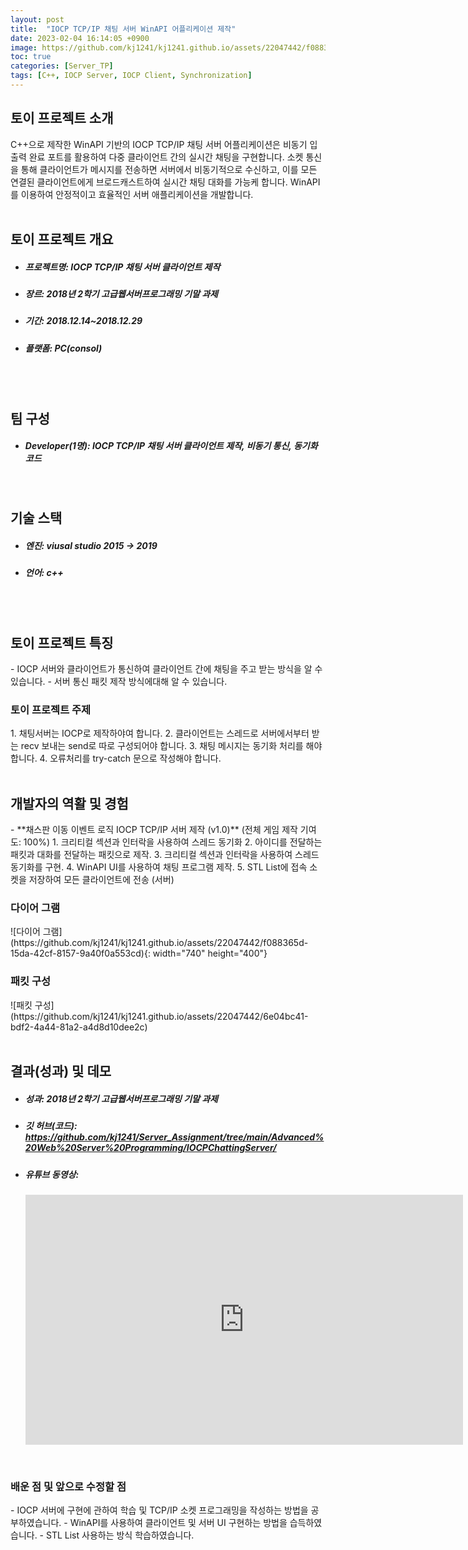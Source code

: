 ```yaml
---
layout: post
title:  "IOCP TCP/IP 채팅 서버 WinAPI 어플리케이션 제작"
date: 2023-02-04 16:14:05 +0900
image: https://github.com/kj1241/kj1241.github.io/assets/22047442/f088365d-15da-42cf-8157-9a40f0a553cd
toc: true
categories: [Server_TP]
tags: [C++, IOCP Server, IOCP Client, Synchronization]
---
```


<h2><green1_h2> 토이 프로젝트 소개 </green1_h2></h2>
C++으로 제작한 WinAPI 기반의 IOCP TCP/IP 채팅 서버 어플리케이션은 비동기 입출력 완료 포트를 활용하여 다중 클라이언트 간의 실시간 채팅을 구현합니다.  
소켓 통신을 통해 클라이언트가 메시지를 전송하면 서버에서 비동기적으로 수신하고, 이를 모든 연결된 클라이언트에게 브로드캐스트하여 실시간 채팅 대화를 가능케 합니다.  
WinAPI를 이용하여 안정적이고 효율적인 서버 애플리케이션을 개발합니다.

<br>
<br>
<h2><green1_h2> 토이 프로젝트 개요 </green1_h2></h2><ul>
<li><h5><green1_h5>프로젝트명: </green1_h5><span> IOCP TCP/IP 채팅 서버 클라이언트 제작</span></h5></li>
<li><h5><green1_h5>장르: </green1_h5><span> 2018년 2학기 고급웹서버프로그래밍 기말 과제</span></h5></li>
<li><h5><green1_h5>기간: </green1_h5><span> 2018.12.14~2018.12.29</span></h5></li>
<li><h5><green1_h5>플랫폼: </green1_h5><span> PC(consol) </span></h5></li></ul>

<br>
<br>
<h2><green1_h2> 팀 구성 </green1_h2></h2><ul> 
<li><h5><green1_h5>Developer(1명): </green1_h5><span> IOCP TCP/IP 채팅 서버 클라이언트 제작, 비동기 통신, 동기화 코드  </span></h5></li>
</ul>

<br>
<h2><green1_h2> 기술 스택 </green1_h2></h2><ul>
<li><h5><green1_h5>엔진: </green1_h5><span> viusal studio 2015 → 2019 </span></h5></li>
<li><h5><green1_h5>언어: </green1_h5><span> c++  </span></h5></li>
</ul>

<br>
<br>
<h2 ><green1_h2> 토이 프로젝트 특징 </green1_h2></h2>
- IOCP 서버와 클라이언트가 통신하여 클라이언트 간에 채팅을 주고 받는 방식을 알 수 있습니다.
- 서버 통신 패킷 제작 방식에대해 알 수 있습니다.


<br>
<h3 ><green1_h3> 토이 프로젝트 주제 </green1_h3></h3>
1. 채팅서버는 IOCP로 제작하야여 합니다.
2. 클라이언트는 스레드로 서버에서부터 받는 recv 보내는 send로 따로 구성되어야 합니다.
3. 채팅 메시지는 동기화 처리를 해야합니다.
4. 오류처리를 try-catch 문으로 작성해야 합니다.


<br>
<br>
<h2><green1_h2> 개발자의 역활 및 경험 </green1_h2></h2>
- **채스판 이동 이벤트 로직 IOCP TCP/IP 서버 제작 (v1.0)** <span><red1_error>(전체 게임 제작 기여도: 100%)</red1_error></span>
    1. 크리티컬 섹션과 인터락을 사용하여 스레드 동기화
    2. 아이디를 전달하는 패킷과 대화를 전달하는 패킷으로 제작.
    3. 크리티컬 섹션과 인터락을 사용하여 스레드 동기화를 구현.
    4. WinAPI UI를 사용하여 채팅 프로그램 제작.
    5. STL List에 접속 소켓을 저장하여 모든 클라이언트에 전송 (서버)



<br>
<h3><green1_h3> 다이어 그램 </green1_h3></h3>
![다이어 그램](https://github.com/kj1241/kj1241.github.io/assets/22047442/f088365d-15da-42cf-8157-9a40f0a553cd){: width="740" height="400"}

<br>
<h3><green1_h3> 패킷 구성 </green1_h3></h3>
![패킷 구성](https://github.com/kj1241/kj1241.github.io/assets/22047442/6e04bc41-bdf2-4a44-81a2-a4d8d10dee2c)



<br>
<br>
<h2><green1_h2> 결과(성과) 및 데모 </green1_h2></h2>
<ul>
<li><h5><green1_h5>성과: </green1_h5><span> 2018년 2학기 고급웹서버프로그래밍 기말 과제 </span></h5></li>
<li><h5><green1_h5>깃 허브(코드): </green1_h5><span> 
<a href="https://github.com/kj1241/Server_Assignment/tree/main/Advanced%20Web%20Server%20Programming/IOCPChattingServer/">https://github.com/kj1241/Server_Assignment/tree/main/Advanced%20Web%20Server%20Programming/IOCPChattingServer/</a> </span></h5></li>
<li><h5><green1_h5>유튜브 동영상: </green1_h5></h5> 
<iframe width="700" height="400" src="https://www.youtube.com/embed/THE9nnwgT3k" title="IOCP 채팅 서버 WinAPI 어플리케이션 개발" frameborder="0" allow="accelerometer; autoplay; clipboard-write; encrypted-media; gyroscope; picture-in-picture; web-share" allowfullscreen></iframe>
</li>
</ul>

<br>
<h3><green1_h3> 배운 점 및 앞으로 수정할 점 </green1_h3></h3>
- IOCP 서버에 구현에 관하여 학습 및 TCP/IP 소켓 프로그래밍을 작성하는 방법을 공부하였습니다.
- WinAPI를 사용하여 클라이언트 및 서버 UI 구현하는 방법을 습득하였습니다.
- STL List 사용하는 방식 학습하였습니다.
